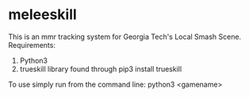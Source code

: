 # meleeskill
This is an mmr tracking system for Georgia Tech's Local Smash Scene.
Requirements:
  1. Python3
  2. trueskill library found through pip3 install trueskill

To use simply run from the command line: python3 \<gamename\>
